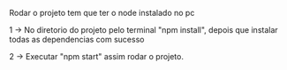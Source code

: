 Rodar o projeto tem que ter o node instalado no pc

1 -> No diretorio do projeto pelo terminal "npm install", depois que instalar todas as dependencias com sucesso

2 -> Executar "npm start" assim rodar o projeto.
